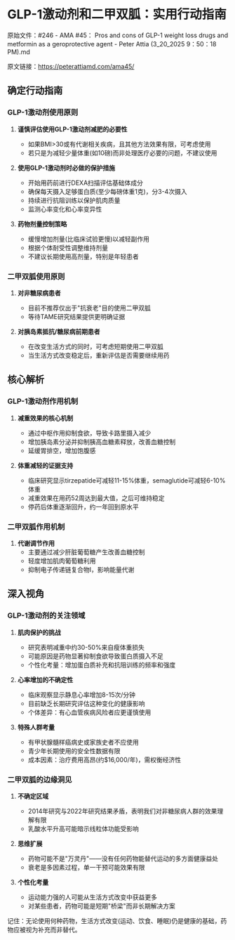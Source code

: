 # GLP-1激动剂和二甲双胍：实用行动指南

原始文件：#246 - AMA #45： Pros and cons of GLP-1 weight loss drugs and metformin as a geroprotective agent - Peter Attia (3_20_2025 9：50：18 PM).md

原文链接：https://peterattiamd.com/ama45/

<YouTube videoId="GCCHOBLTiCk" />

## 确定行动指南

### GLP-1激动剂使用原则

1. **谨慎评估使用GLP-1激动剂减肥的必要性**
   - 如果BMI>30或有代谢相关疾病，且其他方法效果有限，可考虑使用
   - 若只是为减轻少量体重(如10磅)而非处理医疗必要的问题，不建议使用

2. **使用GLP-1激动剂时必做的保护措施**
   - 开始用药前进行DEXA扫描评估基础体成分
   - 确保每天摄入足够蛋白质(至少每磅体重1克)，分3-4次摄入
   - 持续进行抗阻训练以保护肌肉质量
   - 监测心率变化和心率变异性

3. **药物剂量控制策略**
   - 缓慢增加剂量(比临床试验更慢)以减轻副作用
   - 根据个体耐受性调整维持剂量
   - 不建议长期使用高剂量，特别是年轻患者

### 二甲双胍使用原则

1. **对非糖尿病患者**
   - 目前不推荐仅出于"抗衰老"目的使用二甲双胍
   - 等待TAME研究结果提供更明确证据

2. **对胰岛素抵抗/糖尿病前期患者**
   - 在改变生活方式的同时，可考虑短期使用二甲双胍
   - 当生活方式改变稳定后，重新评估是否需要继续用药

## 核心解析

### GLP-1激动剂作用机制

1. **减重效果的核心机制**
   - 通过中枢作用抑制食欲，导致卡路里摄入减少
   - 增加胰岛素分泌并抑制胰高血糖素释放，改善血糖控制
   - 延缓胃排空，增加饱腹感

2. **体重减轻的证据支持**
   - 临床研究显示tirzepatide可减轻11-15%体重，semaglutide可减轻6-10%体重
   - 减重效果在用药52周达到最大值，之后可维持稳定
   - 停药后体重逐渐回升，约一年回到原水平

### 二甲双胍作用机制

1. **代谢调节作用**
   - 主要通过减少肝脏葡萄糖产生改善血糖控制
   - 轻度增加肌肉葡萄糖利用
   - 抑制电子传递链复合物I，影响能量代谢

## 深入视角

### GLP-1激动剂的关注领域

1. **肌肉保护的挑战**
   - 研究表明减重中约30-50%来自瘦体重损失
   - 可能原因是药物显著抑制食欲导致蛋白质摄入不足
   - 个性化考量：增加蛋白质补充和抗阻训练的频率和强度

2. **心率增加的不确定性**
   - 临床观察显示静息心率增加8-15次/分钟
   - 目前缺乏长期研究评估这种变化的健康影响
   - 个体差异：有心血管疾病风险者应更谨慎使用

3. **特殊人群考量**
   - 有甲状腺髓样癌病史或家族史者不应使用
   - 青少年长期使用的安全性数据有限
   - 成本因素：治疗费用高昂(约$16,000/年)，需权衡经济性

### 二甲双胍的边缘洞见

1. **不确定区域**
   - 2014年研究与2022年研究结果矛盾，表明我们对非糖尿病人群的效果理解有限
   - 乳酸水平升高可能暗示线粒体功能受影响

2. **思维扩展**
   - 药物可能不是"万灵丹"——没有任何药物能替代运动的多方面健康益处
   - 衰老是多因素过程，单一干预可能效果有限

3. **个性化考量**
   - 运动能力强的人可能从生活方式改变中获益更多
   - 对某些患者，药物可能是短期"桥梁"而非长期解决方案

记住：无论使用何种药物，生活方式改变(运动、饮食、睡眠)仍是健康的基础，药物应被视为补充而非替代。